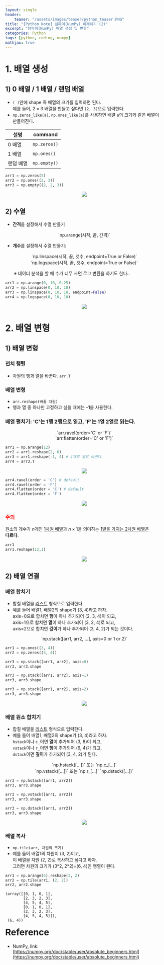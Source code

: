 ```yaml
---
layout: single
header:
    teaser: "/assets/images/teaser/python_teaser.PNG"
title: "[Python Note] 넘파이(NumPy) 이해하기 (2)"
excerpt: "넘파이(NumPy) 배열 생성 및 변형"
categories: Python
tags: [python, coding, numpy]
mathjax: true
---
```


# 1. 배열 생성
## 1) 0 배열 / 1 배열 / 랜덤 배열
* `( )`안에 shape 즉 배열의 크기를 입력하면 된다. <br>
예를 들어, $2\times 3$ 배열을 만들고 싶다면 `(2, 3)`으로 입력한다.
* `np.zeros_like(a)`, `np.ones_like(a)`를 사용하면 배열 `a`의 크기와 같은 배열이 만들어진다. 

|설명|command|
|----|-------|
|0 배열| `np.zeros()`|
|1 배열| `np.ones()` |
|랜덤 배열| `np.empty()`|

```python
arr1 = np.zeros(5)
arr2 = np.ones((2, 3))
arr3 = np.empty((2, 2, 3))
``` 

<p style="text-align:center;">
    <img src="/assets/images/numpy/array3.PNG">
</p>


## 2) 수열
* **간격**을 설정해서 수열 만들기

<p align="center" markdown="1">
`np.arange(시작, 끝, 간격)` 
</p>

* **개수**를 설정해서 수열 만들기:
<p align="center" markdown="1">
 `np.linspace(시작, 끝, 갯수, endpoint=True or False)` <br>
 `np.logspace(시작, 끝, 갯수, endpoint=True or False)`
</p>
&nbsp;&nbsp;&nbsp;&nbsp;&nbsp;&nbsp;
※ 데이터 분석을 할 때 수가 너무 크면 로그 변환을 하기도 한다..

```python
arr1 = np.arange(0, 10, 0.25)
arr2 = np.linspace(0, 10, 10)
arr3 = np.linspace(0, 10, 10, endpoint=False)
arr4 = np.logspace(0, 10, 10)
```

<p style="text-align:center;">
    <img src="/assets/images/numpy/array4.PNG">
</p>

# 2. 배열 변형
## 1) 배열 변형
### 전치 행렬
* 차원의 행과 열을 바꾼다. `arr.T`

### 배열 변형
* `arr.reshape(바꿀 차원)`
* 행과 열 중 하나만 고정하고 싶을 때에는 **-1**을 사용한다.

### 배열 펼치기: 'C'는 1행 2행으로 읽고, 'F'는 1열 2열로 읽는다.
<p align="center" markdown="1">
`arr.ravel(order='C' or 'F')` <br> 
`arr.flatten(order='C' or 'F')`
</p>

 ```python
arr1 = np.arange(12)
arr2 = arr1.reshape(2, 6)
arr3 = arr1.reshape(-1, 4) # 4개의 열로 바꾼다.
arr4 = arr3.T
 ```
 
<p style="text-align:center;">
    <img src="/assets/images/numpy/array5.PNG">
</p>

```python
arr4.ravel(order = 'C') # default
arr4.ravel(order = 'F')
arr4.flatten(order = 'C') # default
arr4.flatten(order = 'F')
```

<p style="text-align:center;">
    <img src="/assets/images/numpy/array6.PNG">
</p>

### <font color='red'>주의</font>
원소의 개수가 $n$개인 <u>1차원 배열</u>과 $n\times 1$을 의미하는 <u>1열을 가지는 2차원 배열</u>은<br>
**다르다**. 

```python
arr1
arr1.reshape(12,1)
```

<p style="text-align:center;">
    <img src="/assets/images/numpy/array7.PNG">
</p>

## 2) 배열 연결
### 배열 합치기 
* 합칠 배열을 <u>리스트</u> 형식으로 입력한다.
* 예를 들어 배열1, 배열2의 shape가 (3, 4)라고 하자.<br>
axis=0으로 합치면 **행**이 하나 추가되어 (2, 3, 4)이 되고,<br>
axis=1으로 합치면 **열**이 하나 추가되어 (3, 2, 4)로 되고,<br>
axis=2으로 합치면 **깊이**가 하나 추가되어 (3, 4, 2)가 되는 것이다.
<p align="center" markdown="1">
`np.stack([arr1, arr2, ...], axis=0 or 1 or 2)` 
</p>

```python
arr1 = np.ones((3, 4))
arr2 = np.zeros((3, 4))

arr3 = np.stack([arr1, arr2], axis=0)
arr3, arr3.shape

arr3 = np.stack([arr1, arr2], axis=1)
arr3, arr3.shape

arr3 = np.stack([arr1, arr2], axis=2)
arr3, arr3.shape
```

<p style="text-align:center;">
    <img src="/assets/images/numpy/array8.PNG">
</p>

### 배열 원소 합치기
* 합칠 배열을 <u>리스트</u> 형식으로 입력한다.
* 예를 들어 배열1, 배열2의 shape가 (3, 4)라고 하자. <br>
`hstack`이나 `c_`이면 **열**이 추가되어 (3, 8)이 되고, <br>
`vstack`이나 `r_`이면 **행**이 추가되어 (6, 4)가 되고, <br>
`dstack`이면 **깊이**가 추가되어 (3, 4, 2)가 된다.

<p align="center" markdown="1">
`np.hstack([...])` 또는 `np.c_[...]`<br>
`np.vstack([...])` 또는 `np.r_[...]`
`np.dstack([...])`
</p>

```python
arr3 = np.hstack([arr1, arr2])
arr3, arr3.shape

arr3 = np.vstack([arr1, arr2])
arr3, arr3.shape

arr3 = np.dstack([arr1, arr2])
arr3, arr3.shape
```

<p style="text-align:center;">
    <img src="/assets/images/numpy/array9.PNG">
</p>

### 배열 복사 
* `np.tile(arr, 차원의 크기)`
* 예를 들어 배열1의 차원이 (3, 2)이고,<br>
이 배열을 차원 (2, 2)로 복사하고 싶다고 하자.<br>
그러면 차원의 크기가 (3\*2, 2\*2)=(6, 4)인 행렬이 된다.

```python
arr1 = np.arange(6).reshape(3, 2)
arr2 = np.tile(arr1, (2, 2))
arr2, arr2.shape
```
```
(array([[0, 1, 0, 1],
        [2, 3, 2, 3],
        [4, 5, 4, 5],
        [0, 1, 0, 1],
        [2, 3, 2, 3],
        [4, 5, 4, 5]]),
 (6, 4))
```

<div class="notice" markdown="1">
<h1 style='margin-top:0em'>Reference</h1>

* NumPy, link: [https://numpy.org/doc/stable/user/absolute_beginners.html](https://numpy.org/doc/stable/user/absolute_beginners.html)
</div>
